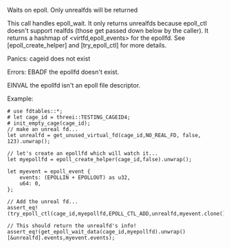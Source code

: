 Waits on epoll.   Only unrealfds will be returned

This call handles epoll_wait.  It only returns unrealfds because epoll_ctl
doesn't support realfds (those get passed down below by the caller).
It returns a hashmap of \<virtfd,epoll_events\> for the epollfd.
See [epoll_create_helper] and [try_epoll_ctl] for more details.


Panics:
  cageid does not exist

Errors:
  EBADF  the epollfd doesn't exist.

  EINVAL the epollfd isn't an epoll file descriptor.


Example:
```
# use fdtables::*;
# let cage_id = threei::TESTING_CAGEID4;
# init_empty_cage(cage_id);
// make an unreal fd...
let unrealfd = get_unused_virtual_fd(cage_id,NO_REAL_FD, false, 123).unwrap();

// let's create an epollfd which will watch it...
let myepollfd = epoll_create_helper(cage_id,false).unwrap();

let myevent = epoll_event {
    events: (EPOLLIN + EPOLLOUT) as u32,
    u64: 0,
};

// Add the unreal fd...
assert_eq!(try_epoll_ctl(cage_id,myepollfd,EPOLL_CTL_ADD,unrealfd,myevent.clone()).unwrap(),NO_REAL_FD);

// This should return the unrealfd's info!
assert_eq!(get_epoll_wait_data(cage_id,myepollfd).unwrap()[&unrealfd].events,myevent.events);
```
